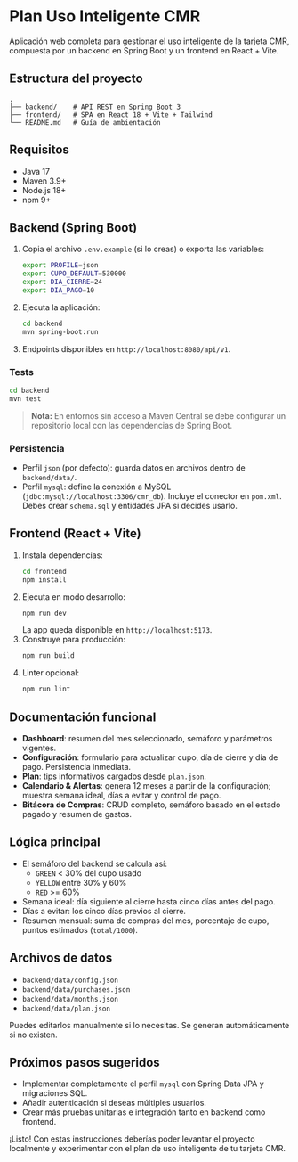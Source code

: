 # Plan Uso Inteligente CMR

Aplicación web completa para gestionar el uso inteligente de la tarjeta CMR, compuesta por un backend en Spring Boot y un frontend en React + Vite.

## Estructura del proyecto

```
.
├── backend/    # API REST en Spring Boot 3
├── frontend/   # SPA en React 18 + Vite + Tailwind
└── README.md   # Guía de ambientación
```

## Requisitos

- Java 17
- Maven 3.9+
- Node.js 18+
- npm 9+

## Backend (Spring Boot)

1. Copia el archivo `.env.example` (si lo creas) o exporta las variables:
   ```bash
   export PROFILE=json
   export CUPO_DEFAULT=530000
   export DIA_CIERRE=24
   export DIA_PAGO=10
   ```
2. Ejecuta la aplicación:
   ```bash
   cd backend
   mvn spring-boot:run
   ```
3. Endpoints disponibles en `http://localhost:8080/api/v1`.

### Tests

```bash
cd backend
mvn test
```

> **Nota:** En entornos sin acceso a Maven Central se debe configurar un repositorio local con las dependencias de Spring Boot.

### Persistencia

- Perfil `json` (por defecto): guarda datos en archivos dentro de `backend/data/`.
- Perfil `mysql`: define la conexión a MySQL (`jdbc:mysql://localhost:3306/cmr_db`). Incluye el conector en `pom.xml`. Debes crear `schema.sql` y entidades JPA si decides usarlo.

## Frontend (React + Vite)

1. Instala dependencias:
   ```bash
   cd frontend
   npm install
   ```
2. Ejecuta en modo desarrollo:
   ```bash
   npm run dev
   ```
   La app queda disponible en `http://localhost:5173`.
3. Construye para producción:
   ```bash
   npm run build
   ```
4. Linter opcional:
   ```bash
   npm run lint
   ```

## Documentación funcional

- **Dashboard**: resumen del mes seleccionado, semáforo y parámetros vigentes.
- **Configuración**: formulario para actualizar cupo, día de cierre y día de pago. Persistencia inmediata.
- **Plan**: tips informativos cargados desde `plan.json`.
- **Calendario & Alertas**: genera 12 meses a partir de la configuración; muestra semana ideal, días a evitar y control de pago.
- **Bitácora de Compras**: CRUD completo, semáforo basado en el estado pagado y resumen de gastos.

## Lógica principal

- El semáforo del backend se calcula así:
  - `GREEN` &lt; 30% del cupo usado
  - `YELLOW` entre 30% y 60%
  - `RED` &gt;= 60%
- Semana ideal: día siguiente al cierre hasta cinco días antes del pago.
- Días a evitar: los cinco días previos al cierre.
- Resumen mensual: suma de compras del mes, porcentaje de cupo, puntos estimados (`total/1000`).

## Archivos de datos

- `backend/data/config.json`
- `backend/data/purchases.json`
- `backend/data/months.json`
- `backend/data/plan.json`

Puedes editarlos manualmente si lo necesitas. Se generan automáticamente si no existen.

## Próximos pasos sugeridos

- Implementar completamente el perfil `mysql` con Spring Data JPA y migraciones SQL.
- Añadir autenticación si deseas múltiples usuarios.
- Crear más pruebas unitarias e integración tanto en backend como frontend.

¡Listo! Con estas instrucciones deberías poder levantar el proyecto localmente y experimentar con el plan de uso inteligente de tu tarjeta CMR.
